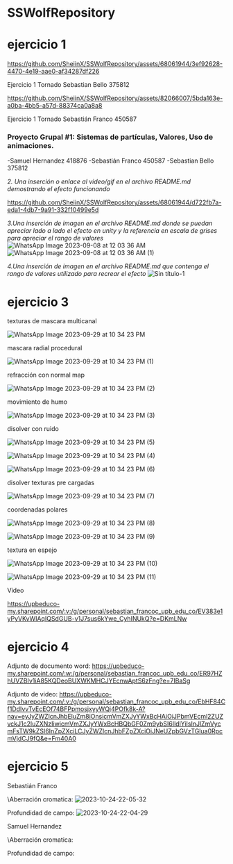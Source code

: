 # SSWolfRepository  
# ejercicio 1
https://github.com/SheiinX/SSWolfRepository/assets/68061944/3ef92628-4470-4e19-aae0-af34287df226



Ejercicio 1 Tornado Sebastian Bello 375812






https://github.com/SheiinX/SSWolfRepository/assets/82066007/5bda163e-a0ba-4bb5-a57d-88374ca0a8a8


Ejercicio 1 Tornado Sebastián Franco 450587

### Proyecto Grupal #1: Sistemas de partículas, Valores, Uso de animaciones.
-Samuel Hernandez 418876
-Sebastián Franco 450587
-Sebastian Bello 375812

*2. Una inserción o enlace al video/gif en el archivo README.md demostrando el efecto funcionando*


https://github.com/SheiinX/SSWolfRepository/assets/68061944/d722fb7a-eda1-4db7-9a91-332f10499e5d


*3.Una inserción de imagen en el archivo README.md donde se puedan apreciar lado a lado el efecto en unity y la referencia en escala de grises para apreciar el rango de valores*
![WhatsApp Image 2023-09-08 at 12 03 36 AM](https://github.com/SheiinX/SSWolfRepository/assets/68061944/aebf7be3-8e63-4cc5-acc6-e759d3472410)
![WhatsApp Image 2023-09-08 at 12 03 36 AM (1)](https://github.com/SheiinX/SSWolfRepository/assets/68061944/ba99c06c-63c8-49ad-b865-bdfaccc895ec)


*4.Una inserción de imagen en el archivo README.md que contenga el rango de valores utilizado para recrear el efecto*
![Sin título-1](https://github.com/SheiinX/SSWolfRepository/assets/68061944/0ef4c4b5-fb8b-4081-8106-05f166258c66)


# ejercicio 3

texturas de mascara multicanal

![WhatsApp Image 2023-09-29 at 10 34 23 PM](https://github.com/SheiinX/SSWolfRepository/assets/82066007/0b48c1d3-987b-4cfe-aad7-dcda0f8d00a3)

mascara radial procedural

![WhatsApp Image 2023-09-29 at 10 34 23 PM (1)](https://github.com/SheiinX/SSWolfRepository/assets/82066007/1416e4d7-0005-497f-92d1-1b4c7adb5a42)

refracción con normal map

![WhatsApp Image 2023-09-29 at 10 34 23 PM (2)](https://github.com/SheiinX/SSWolfRepository/assets/82066007/8cc6b701-14ea-471f-8090-8bb999720599)

movimiento de humo

![WhatsApp Image 2023-09-29 at 10 34 23 PM (3)](https://github.com/SheiinX/SSWolfRepository/assets/82066007/d25b6d8a-eedc-439b-9a2e-595e2b2368f2)

disolver con ruido

![WhatsApp Image 2023-09-29 at 10 34 23 PM (5)](https://github.com/SheiinX/SSWolfRepository/assets/82066007/1ac56dc3-aefe-4811-b82f-2a175a1061e7)

![WhatsApp Image 2023-09-29 at 10 34 23 PM (4)](https://github.com/SheiinX/SSWolfRepository/assets/82066007/ffe0b4de-49cf-46ea-883d-4df46673dc0e)

![WhatsApp Image 2023-09-29 at 10 34 23 PM (6)](https://github.com/SheiinX/SSWolfRepository/assets/82066007/ed7e63e1-5af9-4fe6-9215-ae99ddcd7dae)

disolver texturas pre cargadas

![WhatsApp Image 2023-09-29 at 10 34 23 PM (7)](https://github.com/SheiinX/SSWolfRepository/assets/82066007/59a7c3ef-1ffe-4385-a78a-d8d6addc2d21)

coordenadas polares

![WhatsApp Image 2023-09-29 at 10 34 23 PM (8)](https://github.com/SheiinX/SSWolfRepository/assets/82066007/999ab1dd-680e-44bf-a67f-d0981ac838fb)

![WhatsApp Image 2023-09-29 at 10 34 23 PM (9)](https://github.com/SheiinX/SSWolfRepository/assets/82066007/ba3224b9-bf6d-4649-b342-4d06446e4889)

textura en espejo

![WhatsApp Image 2023-09-29 at 10 34 23 PM (10)](https://github.com/SheiinX/SSWolfRepository/assets/82066007/d8eb7367-38b4-4873-95fd-312fcae3f96f)

![WhatsApp Image 2023-09-29 at 10 34 23 PM (11)](https://github.com/SheiinX/SSWolfRepository/assets/82066007/f731b46c-a79d-4fdb-8566-ea45215cac1e)

Video

https://upbeduco-my.sharepoint.com/:v:/g/personal/sebastian_francoc_upb_edu_co/EV383e1yPyVKvWIAqIQSdGUB-v1J7sus6kYwe_CyhINUkQ?e=DKmLNw



# ejercicio 4

Adjunto de documento word:
https://upbeduco-my.sharepoint.com/:w:/g/personal/sebastian_francoc_upb_edu_co/ER97HZhUVZBIv1iA85KQDeoBUXWKMHCJYEcnwAptS6zFng?e=7IBaSg

Adjunto de video:
https://upbeduco-my.sharepoint.com/:v:/g/personal/sebastian_francoc_upb_edu_co/EbHF84Cf1DdIvvTvEcEOf74BFPpmosjxyyWQj4POfk8k-A?nav=eyJyZWZlcnJhbEluZm8iOnsicmVmZXJyYWxBcHAiOiJPbmVEcml2ZUZvckJ1c2luZXNzIiwicmVmZXJyYWxBcHBQbGF0Zm9ybSI6IldlYiIsInJlZmVycmFsTW9kZSI6InZpZXciLCJyZWZlcnJhbFZpZXciOiJNeUZpbGVzTGlua0RpcmVjdCJ9fQ&e=Fm40A0


# ejercicio 5
Sebastián Franco

\Aberración cromatica:
![2023-10-24-22-05-32](https://github.com/SheiinX/SSWolfRepository/assets/82066007/ddb0bfd1-bbd8-4276-8cf8-7a6367f5ee2d)

Profundidad de campo:
![2023-10-24-22-04-29](https://github.com/SheiinX/SSWolfRepository/assets/82066007/3930fc7f-b0bb-4dea-b3ff-683d9e9a7c41)

Samuel Hernandez

\Aberración cromatica:


Profundidad de campo:


